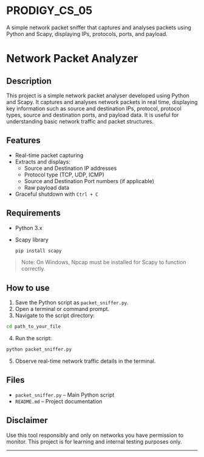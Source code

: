 # PRODIGY_CS_05
A simple network packet sniffer that captures and analyses packets using Python and Scapy, displaying IPs, protocols, ports, and payload.

# Network Packet Analyzer

## Description

This project is a simple network packet analyser developed using Python and Scapy. It captures and analyses network packets in real time, displaying key information such as source and destination IPs, protocol, protocol types, source and destination ports, and payload data. It is useful for understanding basic network traffic and packet structures.

## Features

- Real-time packet capturing
- Extracts and displays:
  - Source and Destination IP addresses
  - Protocol type (TCP, UDP, ICMP)
  - Source and Destination Port numbers (if applicable)
  - Raw payload data
- Graceful shutdown with `Ctrl + C`

## Requirements

- Python 3.x
- Scapy library
  
  ```bash
  pip install scapy
  ```

> Note: On Windows, Npcap must be installed for Scapy to function correctly.

## How to use

1. Save the Python script as `packet_sniffer.py`.
2. Open a terminal or command prompt.
3. Navigate to the script directory:
```bash
cd path_to_your_file
```
4. Run the script:
```bash
python packet_sniffer.py
```
5. Observe real-time network traffic details in the terminal.

## Files

- `packet_sniffer.py` – Main Python script
- `README.md` – Project documentation

## Disclaimer

Use this tool responsibly and only on networks you have permission to monitor. This project is for learning and internal testing purposes only.

---
